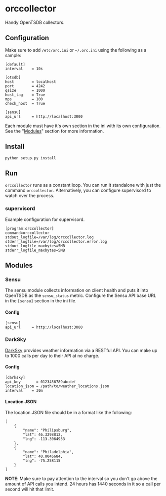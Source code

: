 # orccollector

Handy OpenTSDB collectors.

## Configuration

Make sure to add `/etc/orc.ini` or `~/.orc.ini` using the following as a sample:

    [default]
    interval    = 10s

    [otsdb]
    host        = localhost
    port        = 4242
    qsize       = 1000
    host_tag    = True
    mps         = 100
    check_host  = True

    [sensu]
    api_url     = http://localhost:3000

Each module must have it's own section in the ini with its own 
configuration.  See the "[Modules](#modules)" section for more information.

## Install

`python setup.py install`

## Run

`orccollector` runs as a constant loop.  You can run it standalone with 
just the command `orccollector`.  Alternatively, you can configure 
supervisord to watch over the process.

### supervisord

Example configuration for supervisord.

    [program:orccollector]
    command=orccollector
    stdout_logfile=/var/log/orccollector.log
    stderr_logfile=/var/log/orccollector.error.log
    stdout_logfile_maxbytes=5MB
    stderr_logfile_maxbytes=5MB

## Modules

### Sensu

The sensu module collects information on client health and puts it into 
OpenTSDB as the `sensu_status` metric.  Configure the Sensu API base URL
in the `[sensu]` section in the ini file.

#### Config

    [sensu]
    api_url     = http://localhost:3000

### DarkSky

[DarkSky](https://darksky.net/dev/) provides weather information via a 
RESTful API.  You can make up to 1000 calls per day to their API at no 
charge.

#### Config 

    [darksky]
    api_key       = 0123456789abcdef
    location_json = /path/to/weather_locations.json
    interval    = 30m

#### Location JSON

The location JSON file should be in a format like the following: 

    [
        { 
            "name": "Philipsburg", 
            "lat": 46.3298812, 
            "lng": -113.3064933 
        },
        { 
            "name": "Philadelphia", 
            "lat": 40.0046684, 
            "lng": -75.258115 
        }
    ]

**NOTE**: Make sure to pay attention to the interval so you don't go 
above the amount of API calls you intend.  24 hours has 1440 seconds in 
it so a call per second will hit that limit.